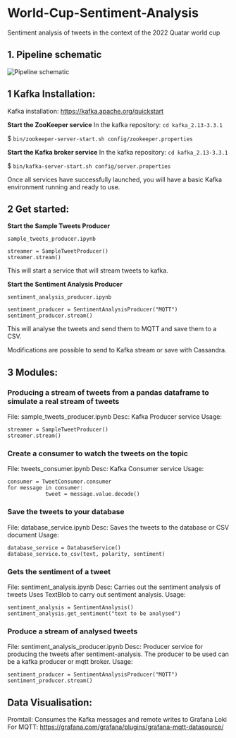# World-Cup-Sentiment-Analysis
Sentiment analysis of tweets in the context of the 2022 Quatar world cup

## 1. Pipeline schematic
![Pipeline schematic](https://user-images.githubusercontent.com/22829157/212369544-aa56d3ec-3269-4696-bcf8-a61a457baad5.png)

## 1 Kafka Installation:
Kafka installation: https://kafka.apache.org/quickstart

**Start the ZooKeeper service**
In the kafka repository: `cd kafka_2.13-3.3.1`

$ `bin/zookeeper-server-start.sh config/zookeeper.properties`

**Start the Kafka broker service**
In the kafka repository: `cd kafka_2.13-3.3.1`

$ `bin/kafka-server-start.sh config/server.properties`

Once all services have successfully launched, you will have a basic Kafka environment running and ready to use.


## 2 Get started:
**Start the Sample Tweets Producer**

`sample_tweets_producer.ipynb`
```
streamer = SampleTweetProducer()
streamer.stream()
```

This will start a service that will stream tweets to kafka.

**Start the Sentiment Analysis Producer**

`sentiment_analysis_producer.ipynb`
```
sentiment_producer = SentimentAnalysisProducer("MQTT")
sentiment_producer.stream()
```

This will analyse the tweets and send them to MQTT and save them to a CSV.

Modifications are possible to send to Kafka stream or save with Cassandra.

## 3 Modules:
### Producing a stream of tweets from a pandas dataframe to simulate a real stream of tweets
File: sample_tweets_producer.ipynb
Desc: Kafka Producer service
Usage:
```
streamer = SampleTweetProducer()
streamer.stream()
```
### Create a consumer to watch the tweets on the topic
File: tweets_consumer.ipynb
Desc: Kafka Consumer service
Usage:
```
consumer = TweetConsumer.consumer 
for message in consumer:
            tweet = message.value.decode()
```

### Save the tweets to your database
File: database_service.ipynb
Desc: Saves the tweets to the database or CSV document
Usage:
```
database_service = DatabaseService()
database_service.to_csv(text, polarity, sentiment)
```

### Gets the sentiment of a tweet
File: sentiment_analysis.ipynb
Desc: Carries out the sentiment analysis of tweets
Uses TextBlob to carry out sentiment analysis.
Usage:
```
sentiment_analysis = SentimentAnalysis()
sentiment_analysis.get_sentiment("text to be analysed")
```
### Produce a stream of analysed tweets
File: sentiment_analysis_producer.ipynb
Desc: Producer service for producing the tweets after sentiment-analysis.
The producer to be used can be a kafka producer or mqtt broker.
Usage:
```
sentiment_producer = SentimentAnalysisProducer("MQTT")
sentiment_producer.stream()
```

## Data Visualisation:
Promtail: Consumes the Kafka messages and remote writes to Grafana Loki
For MQTT: https://grafana.com/grafana/plugins/grafana-mqtt-datasource/
